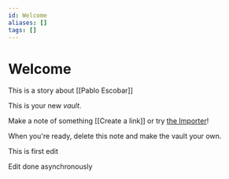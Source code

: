 ```yaml
---
id: Welcome
aliases: []
tags: []
---
```


# Welcome

This is a story about [[Pablo Escobar]]

This is your new *vault*.

Make a note of something [[Create a link]]
or try [the Importer](https://help.obsidian.md/Plugins/Importer)!

When you're ready, delete this note and make the vault your own.

This is first edit

Edit done asynchronously
